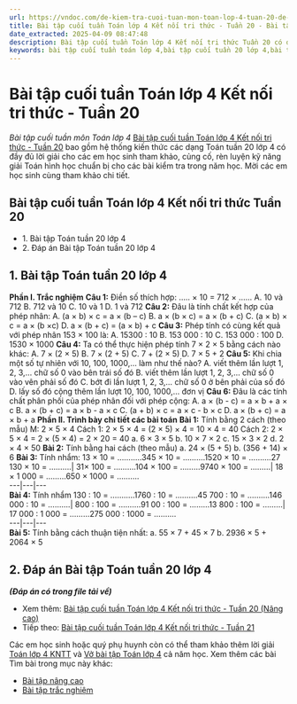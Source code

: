 ```yaml
---
url: https://vndoc.com/de-kiem-tra-cuoi-tuan-mon-toan-lop-4-tuan-20-de-2-161208
title: Bài tập cuối tuần Toán lớp 4 Kết nối tri thức - Tuần 20 - Bài tập cuối tuần môn Toán lớp 4 - VnDoc.com
date_extracted: 2025-04-09 08:47:48
description: Bài tập cuối tuần Toán lớp 4 Kết nối tri thức Tuần 20 có đáp án giúp các em học sinh ôn tập, nâng cao kỹ năng giải Toán.
keywords: bài tập cuối tuần toán lớp 4,bài tập cuối tuần 20 lớp 4,bài tập cuối tuần lớp 4 tuần 20,Đề kiểm tra cuối tuần môn Toán lớp 4 Tuần 20,Đề kiểm tra cuối tuần môn Toán lớp 4,Bài tập cuối tuần môn Toán lớp 4,giải Toán lớp 4,giải bài tập toán 4,toán lớp 4,bài tập toán lớp 4,bài tập toán lớp 4 chương 3,phiếu bài tập cuối tuần môn toán lớp 4,Bài tập cuối tuần Toán lớp 4 Kết nối tri thức Tuần 20
---
```


# Bài tập cuối tuần Toán lớp 4 Kết nối tri thức - Tuần 20
 _Bài tập cuối tuần môn Toán lớp 4_
[Bài tập cuối tuần Toán lớp 4 Kết nối tri thức - Tuần 20](<https://vndoc.com/de-kiem-tra-cuoi-tuan-mon-toan-lop-4-tuan-20-de-2-161208>) bao gồm hệ thống kiến thức các dạng Toán tuần 20 lớp 4 có đầy đủ lời giải cho các em học sinh tham khảo, củng cố, rèn luyện kỹ năng giải Toán hình học chuẩn bị cho các bài kiểm tra trong năm học. Mời các em học sinh cùng tham khảo chi tiết.
## Bài tập cuối tuần Toán lớp 4 Kết nối tri thức Tuần 20
  * 1\. Bài tập Toán tuần 20 lớp 4
  * 2\. Đáp án Bài tập Toán tuần 20 lớp 4

## 1\. Bài tập Toán tuần 20 lớp 4
**Phần I. Trắc nghiệm**
**Câu 1:** Điền số thích hợp: ….. × 10 = 712 × ……
A. 10 và 712
B. 712 và 10
C. 10 và 1
D. 1 và 712
**Câu 2:** Đâu là tính chất kết hợp của phép nhân:
A. \(a × b\) × c = a × \(b – c\)
B. a × \(b × c\) = a × \(b + c\)
C. \(a × b\) × c = a × \(b ×c\)
D. a × \(b + c\) = \(a × b\) + c
**Câu 3:** Phép tính có cùng kết quả với phép nhân 153 × 100 là:
A. 15300 : 10
B. 153 000 : 10
C. 153 000 : 100
D. 1530 × 1000
**Câu 4:** Ta có thể thực hiện phép tính 7 × 2 × 5 bằng cách nào khác:
A. 7 × \(2 × 5\)
B. 7 × \(2 + 5\)
C. 7 + \(2 × 5\)
D. 7 × 5 + 2
**Câu 5:** Khi chia một số tự nhiên với 10, 100, 1000,… làm như thế nào?
A. viết thêm lần lượt 1, 2, 3,… chữ số 0 vào bên trái số đó
B. viết thêm lần lượt 1, 2, 3,… chữ số 0 vào vên phải số đó
C. bớt đi lần lượt 1, 2, 3,… chữ số 0 ở bên phải của số đó
D. lấy số đó cộng thêm lần lượt 10, 100, 1000,… đơn vị
**Câu 6:** Đâu là các tính chất phân phối của phép nhân đối với phép cộng:
A. a × \(b - c\) = a × b + a × c
B. a × \(b + c\) = a × b - a × c
C. \(a + b\) × c = a × c - b × c
D. a × \(b + c\) = a × b + a
**Phần II. Trình bày chi tiết các bài toán**
**Bài 1:** Tính bằng 2 cách \(theo mẫu\)
M: 2 × 5 × 4
Cách 1:
2 × 5 × 4 = \(2 × 5\) × 4 = 10 × 4 = 40
Cách 2:
2 × 5 × 4 = 2 × \(5 × 4\) = 2 × 20 = 40
a. 6 × 3 × 5
b. 10 × 7 × 2
c. 15 × 3 × 2
d. 2 × 4 × 50
**Bài 2:** Tính bằng hai cách \(theo mẫu\)
a. 24 × \(5 + 5\)
b. \(356 + 14\) × 6
**Bài 3:** Tính nhẩm:
13 × 10 = ………..345 × 10 = ……….1520 × 10 = ……….27 130 × 10 = ……….| 31× 100 = ……….104 × 100 = ………9740 × 100 = ………| 18 × 1 000 = ………650 × 1000 = ….…...  
---|---|---  
**Bài 4:** Tính nhẩm
130 : 10 = ………..1760 : 10 = ……….45 700 : 10 = ……….146 000 : 10 = ……….| 800 : 100 = ……….91 00 : 100 = ………13 800 : 100 = ………| 17 000 : 1 000 = ………275 000 : 1000 = ….…...  
---|---|---  
**Bài 5:** Tính bằng cách thuận tiện nhất:
a. 55 × 7 + 45 × 7
b. 2936 × 5 + 2064 × 5
## 2\. Đáp án Bài tập Toán tuần 20 lớp 4
 _**\(Đáp án có trong file tải về\)**_
  * Xem thêm: [Bài tập cuối tuần Toán lớp 4 Kết nối tri thức - Tuần 20 \(Nâng cao\)](<https://vndoc.com/bai-tap-cuoi-tuan-toan-lop-4-ket-noi-tri-thuc-tuan-20-nang-cao-300520>)
  * Tiếp theo: [Bài tập cuối tuần Toán lớp 4 Kết nối tri thức - Tuần 21](<https://vndoc.com/de-kiem-tra-cuoi-tuan-mon-toan-lop-4-tuan-21-de-2-161228>)

Các em học sinh hoặc quý phụ huynh còn có thể tham khảo thêm lời giải [Toán lớp 4 KNTT](<https://vndoc.com/toan-lop-4-ket-noi-tri-thuc>) và [Vở bài tập Toán lớp 4](<https://vndoc.com/vo-bt-toan4>) cả năm học.
Xem thêm các bài Tìm bài trong mục này khác:
  * [Bài tập nâng cao](</bai-tap-cuoi-tuan-toan-lop-4-ket-noi-tri-thuc-tuan-20-nang-cao-300520>)
  * [Bài tập trắc nghiệm](</luyen-tap-kien-thuc-toan-lop-4-tuan-20-kntt-335011>)

